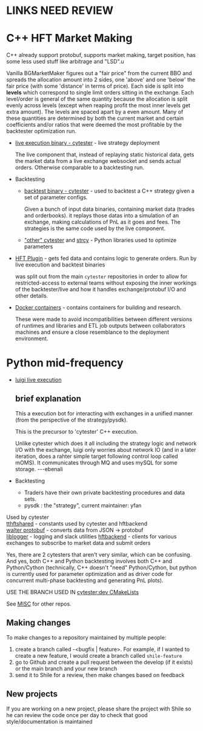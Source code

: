 # LINKS NEED REVIEW

# C++ HFT Market Making
C++ already support protobuf, supports market making, target position, has some less used stuff like arbitrage and "LSD".u

Vanilla BGMarketMaker figures out a "fair price" from the current BBO and spreads the allocation amount into 2 sides, one 'above' and one 'below' the fair price (with some 'distance' in terms of price). Each side is split into __levels__ which correspond to single limit orders sitting in the exchange. Each level/order is general of the same quantity because the allocation is split evenly across levels (except when reaping profit the most inner levels get extra amount).
The levels are spaced apart by a even amount. Many of these quantities are determined by both the current market and certain coefficients and/or ratios that were deemed the most profitable by the backtester optimization run.

-  [live execution binary - cytester](https://github.com/MoreChickenDelivered/cytester2) - live strategy deployment

   The live component that, instead of replaying static historical data, gets the market data from a live exchange websocket and sends actual orders. Otherwise comparable to a backtesting run.
-  Backtesting
    -  [backtest binary - cytester](https://github.com/MoreChickenDelivered/cytester2) - used to backtest a C++ strategy given a set of parameter configs.
     
       Given a bunch of input data binaries, containing market data (trades and orderbooks). it replays those datas into a simulation of an exchange, making calculations of PnL as it goes and fees. The strategies is the same code used by the live component.
    -  ["other" cytester](https://github.com/ebenali/cytester-blankrepo) and [strcy](https://github.com/MoreChickenDelivered/strcycopy) - Python libraries used to optimize parameters
-  [HFT Plugin](https://github.com/ebenali/hft-plugin-base) - gets fed data and contains logic to generate orders. Run by live execution and backtest binaries
   
   was split out from the main `cytester` repositories in order to allow for restricted-access to external teams without exposing the inner workings of the backtester/live and how it handles exchange/protobuf I/O and other details.

-  [Docker containers](https://github.com/MoreChickenDelivered/tthft-docker-image) - contains containers for building and research.

   These were made to avoid incompatibilities between different versions of runtimes and libraries and ETL job outputs between collaborators machines and ensure a close resemblance to the deployment environment.

# Python mid-frequency
-  [luigi live execution](https://github.com/MoreChickenDelivered/luigi)
   ## brief explanation
   This a execution bot for interacting with exchanges in a unified manner (from the perspective of the strategy/pysdk).

   This is the precursor to 'cytester' C++ execution.

   Unlike cytester which does it all including the strategy logic and network I/O with the exchange, luigi only worries about network IO (and in a later iteration, does a rahter simple target following control loop called mOMS). It communicates through MQ and uses mySQL for some storage. ---ebenali
-  Backtesting
    -  Traders have their own private backtesting procedures and data sets. 
   - pysdk : the "strategy", current maintainer: yfan 

Used by cytester  
[tthftshared](https://github.com/MoreChickenDelivered/tthftshared) - constants used by cytester and hftbackend  
[walter protobuf](https://github.com/MoreChickenDelivered/walter_protobuf) - converts data from JSON -> protobuf  
[liblogger](https://github.com/MoreChickenDelivered/liblogger) - logging and slack utilities 
[hftbackend](https://github.com/MoreChickenDelivered/hftbackend) - clients for various exchanges to subscribe to market data and submit orders 

Yes, there are 2 cytesters that aren't very similar, which can be confusing. And yes, both C++ and Python backtesting involves both C++ and Python/Cython (technically, C++ doesn't "need" Python/Cython, but python is currently used for parameter optimization and as driver code for concurrent multi-phase backtesting and generating PnL plots).

USE THE BRANCH USED IN [cytester:dev CMakeLists](https://github.com/MoreChickenDelivered/cytester2/blob/dev/CMakeLists.txt)

See [MISC](https://github.com/MoreChickenDelivered/ttprojects/blob/main/MISC.md) for other repos.

## Making changes
To make changes to a repository maintained by multiple people:
1. create a branch called <firstname>-<bugfix | feature>. For example, if I wanted to create a new feature, I would create a branch called `shile-feature`
2. go to Github and create a pull request between the develop (if it exists) or the main branch and your new branch
3. send it to Shile for a review, then make changes based on feedback

## New projects
If you are working on a new project, please share the project with Shile so he can review the code once per day to check that good style/documentation is maintained
